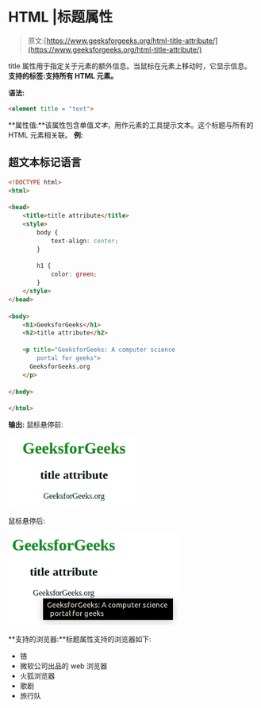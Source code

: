 # HTML |标题属性

> 原文:[https://www.geeksforgeeks.org/html-title-attribute/](https://www.geeksforgeeks.org/html-title-attribute/)

title 属性用于指定关于元素的额外信息。当鼠标在元素上移动时，它显示信息。
**支持的标签:支持所有 HTML 元素。**

**语法:**

```html
<element title = "text">
```

**属性值:**该属性包含单值*文本*，用作元素的工具提示文本。这个标题与所有的 HTML 元素相关联。
**例:**

## 超文本标记语言

```html
<!DOCTYPE html>
<html>

<head>
    <title>title attribute</title>
    <style>
        body {
            text-align: center;
        }

        h1 {
            color: green;
        }
    </style>
</head>

<body>
    <h1>GeeksforGeeks</h1>
    <h2>title attribute</h2>

    <p title="GeeksforGeeks: A computer science
        portal for geeks">
      GeeksforGeeks.org
    </p>

</body>

</html>
```

**输出:**
鼠标悬停前:

![](img/0918a5dfa76bb382f06ac5e47f7a1656.png)

鼠标悬停后:

![](img/e46e9c0a81c02a21d34aad708f1ddba1.png)

**支持的浏览器:**标题属性支持的浏览器如下:

*   铬
*   微软公司出品的 web 浏览器
*   火狐浏览器
*   歌剧
*   旅行队